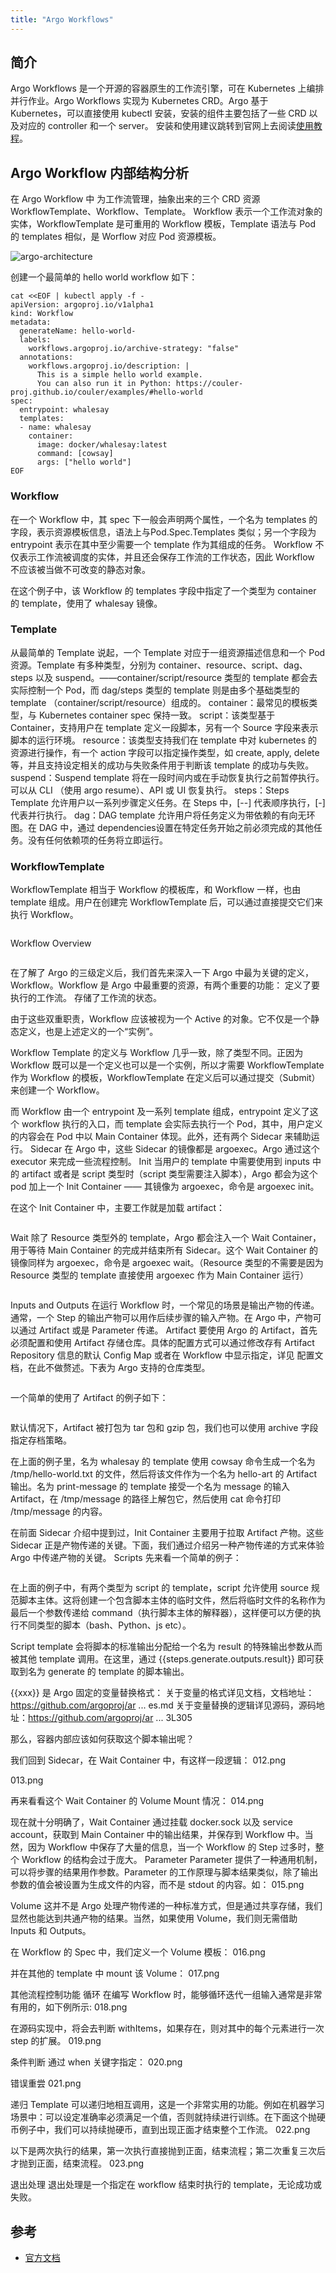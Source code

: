 ```yaml
---
title: "Argo Workflows"
---
```


## 简介

Argo Workflows 是一个开源的容器原生的工作流引擎，可在 Kubernetes 上编排并行作业。Argo Workflows 实现为 Kubernetes CRD。Argo 基于 Kubernetes，可以直接使用 kubectl 安装，安装的组件主要包括了一些 CRD 以及对应的 controller 和一个 server。
安装和使用建议跳转到官网上去阅读[使用教程](https://github.com/argoproj/argo-workflows/blob/master/docs/quick-start.md)。


## Argo Workflow 内部结构分析

在 Argo Workflow 中 为工作流管理，抽象出来的三个 CRD 资源 WorkflowTemplate、Workflow、Template。
Workflow 表示一个工作流对象的实体，WorkflowTemplate 是可重用的 Workflow 模板，Template 语法与 Pod 的 templates 相似，是 Worflow 对应 Pod 资源模板。

![argo-architecture](/assets/images/kubernetes/argo-workflow-architecture.png)

创建一个最简单的 hello world workflow 如下：
```shell
cat <<EOF | kubectl apply -f -
apiVersion: argoproj.io/v1alpha1
kind: Workflow
metadata:
  generateName: hello-world-
  labels:
    workflows.argoproj.io/archive-strategy: "false"
  annotations:
    workflows.argoproj.io/description: |
      This is a simple hello world example.
      You can also run it in Python: https://couler-proj.github.io/couler/examples/#hello-world
spec:
  entrypoint: whalesay
  templates:
  - name: whalesay
    container:
      image: docker/whalesay:latest
      command: [cowsay]
      args: ["hello world"]
EOF
```

### Workflow

在一个 Workflow 中，其 spec 下一般会声明两个属性，一个名为 templates 的字段，表示资源模板信息，语法上与Pod.Spec.Templates 类似；另一个字段为 entrypoint 表示在其中至少需要一个 template 作为其组成的任务。
Workflow 不仅表示工作流被调度的实体，并且还会保存工作流的工作状态，因此 Workflow 不应该被当做不可改变的静态对象。

在这个例子中，该 Workflow 的 templates 字段中指定了一个类型为 container 的 template，使用了 whalesay 镜像。


### Template

从最简单的 Template 说起，一个 Template 对应于一组资源描述信息和一个 Pod 资源。Template 有多种类型，分别为 container、resource、script、dag、steps 以及 suspend。——container/script/resource 类型的 template 都会去实际控制一个 Pod，而 dag/steps 类型的 template 则是由多个基础类型的 template （container/script/resource）组成的。
container：最常见的模板类型，与 Kubernetes container spec 保持一致。
script：该类型基于 Container，支持用户在 template 定义一段脚本，另有一个 Source 字段来表示脚本的运行环境。
resource：该类型支持我们在 template 中对 kubernetes 的资源进行操作，有一个 action 字段可以指定操作类型，如 create, apply, delete 等，并且支持设定相关的成功与失败条件用于判断该 template 的成功与失败。
suspend：Suspend template 将在一段时间内或在手动恢复执行之前暂停执行。可以从 CLI （使用 argo resume）、API 或 UI 恢复执行。
steps：Steps Template 允许用户以一系列步骤定义任务。在 Steps 中，[--] 代表顺序执行，[-] 代表并行执行。
dag：DAG template 允许用户将任务定义为带依赖的有向无环图。在 DAG 中，通过 dependencies设置在特定任务开始之前必须完成的其他任务。没有任何依赖项的任务将立即运行。




### WorkflowTemplate

WorkflowTemplate 相当于 Workflow 的模板库，和 Workflow 一样，也由 template 组成。用户在创建完 WorkflowTemplate 后，可以通过直接提交它们来执行 Workflow。
```shell
```

Workflow Overview
```shell
```

在了解了 Argo 的三级定义后，我们首先来深入一下 Argo 中最为关键的定义，Workflow。Workflow 是 Argo 中最重要的资源，有两个重要的功能：
定义了要执行的工作流。
存储了工作流的状态。

由于这些双重职责，Workflow 应该被视为一个 Active 的对象。它不仅是一个静态定义，也是上述定义的一个“实例”。

Workflow Template 的定义与 Workflow 几乎一致，除了类型不同。正因为 Workflow 既可以是一个定义也可以是一个实例，所以才需要 WorkflowTemplate 作为 Workflow 的模板，WorkflowTemplate 在定义后可以通过提交（Submit）来创建一个 Workflow。


而 Workflow 由一个 entrypoint 及一系列 template 组成，entrypoint 定义了这个 workflow 执行的入口，而 template 会实际去执行一个 Pod，其中，用户定义的内容会在 Pod 中以 Main Container 体现。此外，还有两个 Sidecar 来辅助运行。
Sidecar
在 Argo 中，这些 Sidecar 的镜像都是 argoexec。Argo 通过这个 executor 来完成一些流程控制。
Init
当用户的 template 中需要使用到 inputs 中的 artifact 或者是 script 类型时（script 类型需要注入脚本），Argo 都会为这个 pod 加上一个 Init Container —— 其镜像为 argoexec，命令是 argoexec init。

在这个 Init Container 中，主要工作就是加载 artifact：
```shell
```

Wait
除了 Resource 类型外的 template，Argo 都会注入一个 Wait Container，用于等待 Main Container 的完成并结束所有 Sidecar。这个 Wait Container 的镜像同样为 argoexec，命令是 argoexec wait。（Resource 类型的不需要是因为 Resource 类型的 template 直接使用 argoexec 作为 Main Container 运行）
```shell
```

Inputs and Outputs
在运行 Workflow 时，一个常见的场景是输出产物的传递。通常，一个 Step 的输出产物可以用作后续步骤的输入产物。在 Argo 中，产物可以通过 Artifact 或是 Parameter 传递。
Artifact
要使用 Argo 的 Artifact，首先必须配置和使用 Artifact 存储仓库。具体的配置方式可以通过修改存有 Artifact Repository 信息的默认 Config Map 或者在 Workflow 中显示指定，详见 配置文档，在此不做赘述。下表为 Argo 支持的仓库类型。
```shell
```

一个简单的使用了 Artifact 的例子如下：
```shell
```

默认情况下，Artifact 被打包为 tar 包和 gzip 包，我们也可以使用 archive 字段指定存档策略。

在上面的例子里，名为 whalesay 的 template 使用 cowsay 命令生成一个名为 /tmp/hello-world.txt 的文件，然后将该文件作为一个名为 hello-art 的 Artifact 输出。名为 print-message 的 template 接受一个名为 message 的输入 Artifact，在 /tmp/message 的路径上解包它，然后使用 cat 命令打印 /tmp/message 的内容。

在前面 Sidecar 介绍中提到过，Init Container 主要用于拉取 Artifact 产物。这些 Sidecar 正是产物传递的关键。下面，我们通过介绍另一种产物传递的方式来体验 Argo 中传递产物的关键。
Scripts
先来看一个简单的例子：
```shell
```

在上面的例子中，有两个类型为 script 的 template，script 允许使用 source 规范脚本主体。这将创建一个包含脚本主体的临时文件，然后将临时文件的名称作为最后一个参数传递给 command（执行脚本主体的解释器），这样便可以方便的执行不同类型的脚本（bash、Python、js etc）。

Script template 会将脚本的标准输出分配给一个名为 result 的特殊输出参数从而被其他 template 调用。在这里，通过 {{steps.generate.outputs.result}} 即可获取到名为 generate 的 template 的脚本输出。

{{xxx}} 是 Argo 固定的变量替换格式：
关于变量的格式详见文档，文档地址：https://github.com/argoproj/ar ... es.md
关于变量替换的逻辑详见源码，源码地址：https://github.com/argoproj/ar ... 3L305

那么，容器内部应该如何获取这个脚本输出呢？

我们回到 Sidecar，在 Wait Container 中，有这样一段逻辑：
012.png

013.png

再来看看这个 Wait Container 的 Volume Mount 情况：
014.png

现在就十分明确了，Wait Container 通过挂载 docker.sock 以及 service account，获取到 Main Container 中的输出结果，并保存到 Workflow 中。当然，因为 Workflow 中保存了大量的信息，当一个 Workflow 的 Step 过多时，整个 Workflow 的结构会过于庞大。
Parameter
Parameter 提供了一种通用机制，可以将步骤的结果用作参数。Parameter 的工作原理与脚本结果类似，除了输出参数的值会被设置为生成文件的内容，而不是 stdout 的内容。如：
015.png

Volume
这并不是 Argo 处理产物传递的一种标准方式，但是通过共享存储，我们显然也能达到共通产物的结果。当然，如果使用 Volume，我们则无需借助 Inputs 和 Outputs。

在 Workflow 的 Spec 中，我们定义一个 Volume 模板：
016.png

并在其他的 template 中 mount 该 Volume：
017.png

其他流程控制功能
循环
在编写 Workflow 时，能够循环迭代一组输入通常是非常有用的，如下例所示:
018.png

在源码实现中，将会去判断 withItems，如果存在，则对其中的每个元素进行一次 step 的扩展。
019.png

条件判断
通过 when 关键字指定：
020.png

错误重尝
021.png

递归
Template 可以递归地相互调用，这是一个非常实用的功能。例如在机器学习场景中：可以设定准确率必须满足一个值，否则就持续进行训练。在下面这个抛硬币例子中，我们可以持续抛硬币，直到出现正面才结束整个工作流。
022.png

以下是两次执行的结果，第一次执行直接抛到正面，结束流程；第二次重复三次后才抛到正面，结束流程。
023.png

退出处理
退出处理是一个指定在 workflow 结束时执行的 template，无论成功或失败。


## 参考
- [官方文档](https://github.com/argoproj/argo-workflows/README.md)